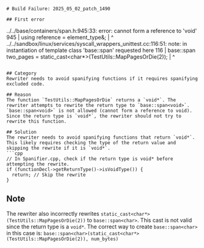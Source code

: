 ```
# Build Failure: 2025_05_02_patch_1490

## First error

```
../../base/containers/span.h:945:33: error: cannot form a reference to 'void'
  945 |   using reference = element_type&;
      |                                 ^
../../sandbox/linux/services/syscall_wrappers_unittest.cc:116:51: note: in instantiation of template class 'base::span<void>' requested here
  116 |   base::span<char> two_pages = static_cast<char*>(TestUtils::MapPagesOrDie(2));
      |                                                   ^
```

## Category
Rewriter needs to avoid spanifying functions if it requires spanifying excluded code.

## Reason
The function `TestUtils::MapPagesOrDie` returns a `void*`. The rewriter attempts to rewrite the return type to `base::span<void>`. `base::span<void>` is not allowed (cannot form a reference to void). Since the return type is `void*`, the rewriter should not try to rewrite this function.

## Solution
The rewriter needs to avoid spanifying functions that return `void*`. This likely requires checking the type of the return value and skipping the rewrite if it is `void*`.
```cpp
// In Spanifier.cpp, check if the return type is void* before attempting the rewrite.
if (functionDecl->getReturnType()->isVoidType()) {
  return; // Skip the rewrite
}
```

## Note
The rewriter also incorrectly rewrites `static_cast<char*>(TestUtils::MapPagesOrDie(2))` to `base::span<char>`. This cast is not valid since the return type is a `void*`.
The correct way to create `base::span<char>` in this case is:
`base::span<char>(static_cast<char*>(TestUtils::MapPagesOrDie(2)), num_bytes)`
